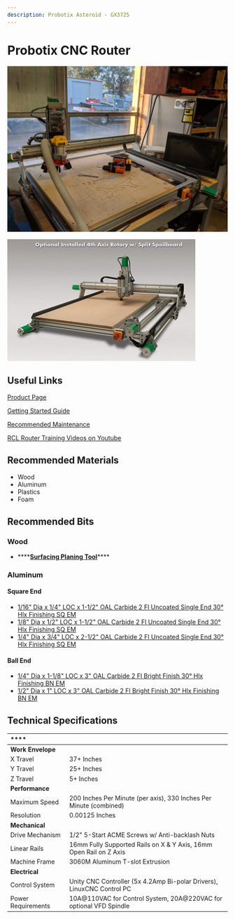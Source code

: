 ```yaml
---
description: Probotix Asteroid - GX3725
---
```


# Probotix CNC Router

![](../.gitbook/assets/img_20190827_191941.jpg)

![](../.gitbook/assets/cnc_router_rotary_axis%20%281%29.jpg)

## Useful Links

[Product Page](https://www.probotix.com/CNC-ROUTERS/CNC-ROUTER-GX3725)

[Getting Started Guide](https://drive.google.com/open?id=1w_1fAvfdo5E_BJbUVDhZ0cz-6_iwIFR7)

[Recommended Maintenance](https://www.probotix.com/wiki/index.php/Maintenance)

[RCL Router Training Videos on Youtube](https://www.youtube.com/playlist?list=PLcwu5-Mumv-a1A_1BLDorSAILYLmQ7sUR)

## Recommended Materials

* Wood
* Aluminum
* Plastics
* Foam

## Recommended Bits

### Wood

* \*\*\*\*[**Surfacing Planing Tool**](https://www.amazon.com/gp/product/B07BF5ZHD1/ref=ppx_yo_dt_b_asin_title_o03_s00?ie=UTF8&psc=1)\*\*\*\*

### Aluminum

#### Square End

* [1/16" Dia x 1/4" LOC x 1-1/2" OAL Carbide 2 Fl Uncoated Single End 30° Hlx Finishing SQ EM](https://www.fastenal.com/products/details/0321346)
* [1/8" Dia x 1/2" LOC x 1-1/2" OAL Carbide 2 Fl Uncoated Single End 30° Hlx Finishing SQ EM](https://www.fastenal.com/products/details/0321350)
* [1/4" Dia x 3/4" LOC x 2-1/2" OAL Carbide 2 Fl Uncoated Single End 30° Hlx Finishing SQ EM](https://www.fastenal.com/products/details/0321358)

#### Ball End

* [1/4" Dia x 1-1/8" LOC x 3" OAL Carbide 2 Fl Bright Finish 30° Hlx Finishing BN EM](https://www.fastenal.com/products/details/0321512)
* [1/2" Dia x 1" LOC x 3" OAL Carbide 2 Fl Bright Finish 30° Hlx Finishing BN EM](https://www.fastenal.com/products/details/0321474)

## Technical Specifications

| \*\*\*\* |  |
| :--- | :--- |
| **Work Envelope** |  |
| X Travel | 37+ Inches |
| Y Travel | 25+ Inches |
| Z Travel | 5+ Inches |
| **Performance** |  |
| Maximum Speed | 200 Inches Per Minute \(per axis\), 330 Inches Per Minute \(combined\) |
| Resolution | 0.00125 Inches |
| **Mechanical** |  |
| Drive Mechanism | 1/2" 5-Start ACME Screws w/ Anti-backlash Nuts |
| Linear Rails | 16mm Fully Supported Rails on X & Y Axis, 16mm Open Rail on Z Axis |
| Machine Frame | 3060M Aluminum T-slot Extrusion |
| **Electrical** |  |
| Control System | Unity CNC Controller \(5x 4.2Amp Bi-polar Drivers\), LinuxCNC Control PC |
| Power Requirements | 10A@110VAC for Control System, 20A@220VAC for optional VFD Spindle |



